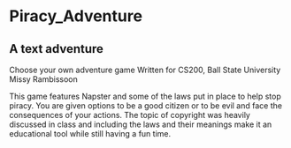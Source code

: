 # Piracy_Adventure

## A text adventure

Choose your own adventure game 
Written for CS200, Ball State University 
Missy Rambissoon

This game features Napster and some of the laws put in place to help stop piracy.
You are given options to be a good citizen or to be evil and face the consequences of your actions.
The topic of copyright was heavily discussed in class and including the laws and their meanings make it an educational tool while still having a fun time.
